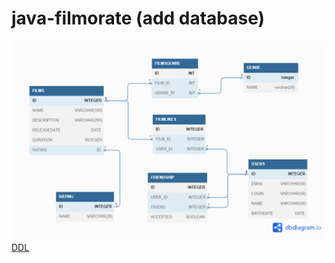 # java-filmorate (add database)

![диаграмма базы данных](https://github.com/binomay/java-filmorate/blob/add-database/src/main/assets/images/schema.png)
[DDL](/resources/schema.sql)
